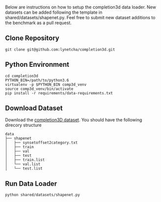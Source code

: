 Below are instructions on how to setup the completion3d data loader. New datasets
can be added following the template in shared/datasets/shapenet.py. Feel free to
submit new dataset additions to the benchmark as a pull request.

## Clone Repository

```
git clone git@github.com:lynetcha/completion3d.git
```

## Python Environment

```
cd completion3d
PYTHON_BIN=/path/to/python3.6
virtualenv -p $PYTHON_BIN comp3d_venv
source comp3d_venv/bin/activate
pip install -r requirements/data-requirements.txt

```

## Download Dataset

Download the [completion3D dataset](http://www.completion3D.stanford.edu). You should have the following direcory structure

```
data
├── shapenet
│   ├── synsetoffset2category.txt
│   ├── train
│   ├── val
│   ├── test
│   ├── train.list
│   └── val.list
│   └── test.list
```

## Run Data Loader

```
python shared/datasets/shapenet.py
```

